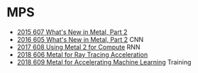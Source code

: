 # MPS

- [2015 607 What's New in Metal, Part 2](https://developer.apple.com/videos/play/wwdc2015/607/)
- [2016 605 What's New in Metal, Part 2](https://developer.apple.com/videos/play/wwdc2016/605) CNN
- [2017 608 Using Metal 2 for Compute](https://developer.apple.com/videos/play/wwdc2017/608/) RNN
- [2018 606 Metal for Ray Tracing Acceleration](https://developer.apple.com/videos/play/wwdc2018/606/)
- [2018 609 Metal for Accelerating Machine Learning](https://developer.apple.com/videos/play/wwdc2018/609/) Training
